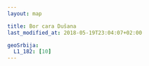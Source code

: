 ```yaml
---
layout: map

title: Bor cara Dušana
last_modified_at: 2018-05-19T23:04:07+02:00

geoSrbija:
  L1_182: [10]
---
```

